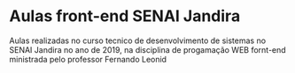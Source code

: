 # Aulas front-end SENAI Jandira
Aulas realizadas no curso tecnico de desenvolvimento de sistemas no SENAI Jandira no ano de 2019, na disciplina de progamação WEB fornt-end ministrada pelo professor Fernando Leonid